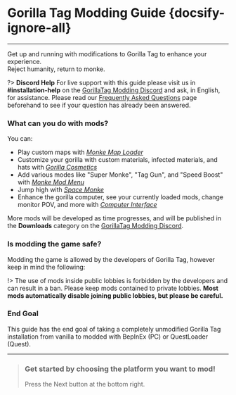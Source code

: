 # Gorilla Tag Modding Guide {docsify-ignore-all}
---
Get up and running with modifications to Gorilla Tag to enhance your experience.  
Reject humanity, return to monke.

<div class="horizontal bordered" data-ea-publisher="gorillatagmodding-burrito-software" data-ea-type="image" data-ea-manual="true" id="introduction"></div>

?> **Discord Help**
For live support with this guide please visit us in **#installation-help** on the [GorillaTag Modding Discord](https://discord.gg/b2MhDBAzTv) and ask, in English, for assistance. Please read our [Frequently Asked Questions](faq) page beforehand to see if your question has already been answered.

### What can you do with mods?

You can:
- Play custom maps with [*Monke Map Loader*](https://monkemaphub.com/)
- Customize your gorilla with custom materials, infected materials, and hats with [*Gorilla Cosmetics*](https://github.com/legoandmars/GorillaCosmetics)
- Add various modes like "Super Monke", "Tag Gun", and "Speed Boost" with [*Monke Mod Menu*](https://github.com/jeydevv/MonkeModMenu)
- Jump high with [*Space Monke*](https://github.com/legoandmars/SpaceMonke)
- Enhance the gorilla computer, see your currently loaded mods, change monitor POV, and more with [*Computer Interface*](https://github.com/ToniMacaroni/ComputerInterface)

More mods will be developed as time progresses, and will be published in the **Downloads** category on the [GorillaTag Modding Discord](https://discord.gg/b2MhDBAzTv).

### Is modding the game safe?

Modding the game is allowed by the developers of Gorilla Tag, however keep in mind the following:

!> The use of mods inside public lobbies is forbidden by the developers and can result in a ban. Please keep mods contained to private lobbies. **Most mods automatically disable joining public lobbies, but please be careful.**

### End Goal

This guide has the end goal of taking a completely unmodified Gorilla Tag installation from vanilla to modded with BepInEx (PC) or QuestLoader (Quest).

---

>
> ### Get started by choosing the platform you want to mod!
> Press the Next button at the bottom right.
>
